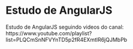 # Estudo de AngularJS

<p>
	Estudo de AngularJS seguindo videos do canal: <br/> https://www.youtube.com/playlist?list=PLQCmSnNFVYnTD5p2fR4EXmtlR6jQJMbPb 
</p>